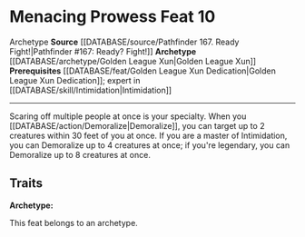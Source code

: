 ﻿---
actions: null
cost: null
element: null
feat: Menacing Prowess
frequency: null
heighten_level: null
id: '2736'
level: '10'
name: Menacing Prowess
prerequisite: '[[DATABASE/feat/Golden League Xun Dedication|Golden League Xun Dedication]]
  ; Expert in [[DATABASE/skill/Intimidation|Intimidation]]'
rarity: Common
requirement: null
rus_type_level: null
school: null
source: '[[DATABASE/source/Pathfinder 167. Ready Fight!|Pathfinder #167: Ready? Fight!]]'
subcategory: null
trait:
- '[[DATABASE/trait/Archetype|Archetype]]'
trigger: null
type: Feat

---
# Menacing Prowess <span class="item-type">Feat 10</span>

<span class="item-trait">Archetype</span>
**Source** [[DATABASE/source/Pathfinder 167. Ready Fight!|Pathfinder #167: Ready? Fight!]]
**Archetype** [[DATABASE/archetype/Golden League Xun|Golden League Xun]]
**Prerequisites** [[DATABASE/feat/Golden League Xun Dedication|Golden League Xun Dedication]]; expert in [[DATABASE/skill/Intimidation|Intimidation]]

---
Scaring off multiple people at once is your specialty. When you [[DATABASE/action/Demoralize|Demoralize]], you can target up to 2 creatures within 30 feet of you at once. If you are a master of Intimidation, you can Demoralize up to 4 creatures at once; if you're legendary, you can Demoralize up to 8 creatures at once.

## Traits

**Archetype:**

This feat belongs to an archetype.